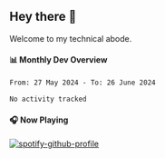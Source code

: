 ## Hey there 👋

Welcome to my technical abode.

#### 📊 Monthly Dev Overview
<!--START_SECTION:waka-->

```txt
From: 27 May 2024 - To: 26 June 2024

No activity tracked
```

<!--END_SECTION:waka-->

#### 🎧 Now Playing

[![spotify-github-profile](https://spotify-github-profile.vercel.app/api/view?uid=james2mid&cover_image=true&theme=natemoo-re)](https://open.spotify.com/user/james2mid?si=2b3baf2b09cb499e)
